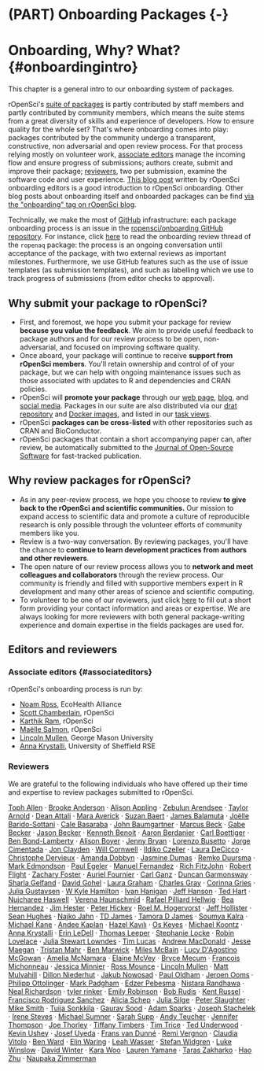 #  (PART) Onboarding Packages {-}

# Onboarding, Why? What? {#onboardingintro}

<div class="summaryblock">
<p>This chapter is a general intro to our onboarding system of packages.</p>
</div>

rOpenSci's [suite of packages](https://ropensci.org/packages/) is partly contributed by staff members and partly contributed by community members, which means the suite stems from a great diversity of skills and experience of developers. How to ensure quality for the whole set? That's where onboarding comes into play: packages contributed by the community undergo a transparent, constructive, non adversarial and open review process. For that process relying mostly on volunteer work, [associate editors](https://github.com/ropensci/onboarding#associate-editors) manage the incoming flow and ensure progress of submissions; authors create, submit and improve their package; [reviewers](https://github.com/ropensci/onboarding#reviewers), two per submission, examine the software code and user experience. [This blog post](https://www.numfocus.org/blog/how-ropensci-uses-code-review-to-promote-reproducible-science/) written by rOpenSci onboarding editors is a good introduction to rOpenSci onboarding. Other blog posts about onboarding itself and onboarded packages can be find [via the "onboarding" tag on rOpenSci blog](https://ropensci.org/tags/onboarding/).

Technically, we make the most of [GitHub](https://github.com/) infrastructure: each package onboarding process is an issue in the [ropensci/onboarding GitHub repository](https://github.com/ropensci/onboarding/). For instance, click [here](https://github.com/ropensci/onboarding/issues/24) to read the onboarding review thread of the `ropenaq` package: the process is an ongoing conversation until acceptance of the package, with two external reviews as important milestones. Furthermore, we use GitHub features such as the use of issue templates (as submission templates), and such as labelling which we use to track progress of submissions (from editor checks to approval).

## Why submit your package to rOpenSci?

-   First, and foremost, we hope you submit your package for review **because you value the feedback**.  We aim to provide useful feedback to package authors and for our review process to be open, non-adversarial, and focused on improving software quality.
-   Once aboard, your package will continue to receive **support from rOpenSci members**.  You'll retain ownership  and control of of your package, but we can help with ongoing maintenance issues such as those associated with updates to R and dependencies and CRAN policies.
-   rOpenSci will **promote your package** through our [web
 page](https://ropensci.org/packages/), [blog](https://ropensci.org/blog/), and [social media](https://twitter.com/ropensci).  Packages in our suite are also distributed via our [drat repository](http://packages.ropensci.org/) and [Docker images](https://hub.docker.com/r/rocker/ropensci/), and listed in our [task views](https://github.com/search?utf8=%E2%9C%93&q=user%3Aropensci+%22task+view%22&type=Repositories&ref=searchresults).
-   rOpenSci **packages can be cross-listed** with other repositories such as CRAN and BioConductor.
-   rOpenSci packages that contain a short accompanying paper can, after review, be automatically submitted to the [Journal of Open-Source Software](http://joss.theoj.org/) for fast-tracked publication.

## Why review packages for rOpenSci?

-   As in any peer-review process, we hope you choose to review **to give back to the rOpenSci and scientific communities.**  Our mission to expand access to scientific data and promote a culture of reproducible research is only possible through the volunteer efforts of community members like you.
-   Review is a two-way conversation. By reviewing packages, you'll have the chance to **continue to learn development practices from authors and other reviewers**.
-   The open nature of our review process allows you to **network and meet colleagues and collaborators** through the review process.  Our community is friendly and filled with supportive members expert in R development and many other areas of science and scientific computing.
-   To volunteer to be one of our reviewers, just click [here](https://ropensci.org/onboarding/) to fill out a short form providing your contact information and areas or expertise. We are always looking for more reviewers with both general package-writing experience and domain expertise in the fields packages are used for.

## Editors and reviewers

### Associate editors {#associateditors}

rOpenSci's onboarding process is run by:

* [Noam Ross](https://github.com/noamross), EcoHealth Alliance
* [Scott Chamberlain](https://github.com/sckott), rOpenSci
* [Karthik Ram](https://github.com/karthik), rOpenSci
* [Maëlle Salmon](https://github.com/maelle), rOpenSci
* [Lincoln Mullen](https://github.com/lmullen), George Mason University
* [Anna Krystalli](https://github.com/annakrystalli), University of Sheffield RSE


### Reviewers

We are grateful to the following individuals who have offered up their time and expertise to review packages submitted to rOpenSci.

[Toph Allen](https://github.com/toph-allen) · [Brooke Anderson](https://github.com/geanders) · [Alison Appling](https://github.com/aappling-usgs) · [Zebulun Arendsee](https://github.com/arendsee) · [Taylor Arnold](https://github.com/statsmaths) · [Dean Attali](https://github.com/daattali) · [Mara Averick](https://github.com/batpigandme) · [Suzan Baert](https://github.com/suzanbaert) · [James Balamuta](https://github.com/NA) · [Joëlle Barido-Sottani](https://github.com/bjoelle) · [Cale Basaraba](https://github.com/calebasaraba) · [John Baumgartner](https://github.com/johnbaums) · [Marcus Beck](https://github.com/fawda123) · [Gabe Becker](https://github.com/gmbecker) · [Jason Becker](https://github.com/jsonbecker) · [Kenneth Benoit](https://github.com/kbenoit) · [ Aaron Berdanier](https://github.com/berdaniera) · [Carl Boettiger](https://github.com/cboettig) · [Ben Bond-Lamberty](https://github.com/bpbond) · [Alison Boyer](https://github.com/alisonboyer) · [Jenny Bryan](https://github.com/jennybc) · [Lorenzo Busetto](https://github.com/lbusett) · [Jorge Cimentada](https://github.com/cimentadaj) · [Jon Clayden](https://github.com/jonclayden) · [Will Cornwell](https://github.com/wcornwell) · [Ildiko Czeller](https://github.com/czeildi) · [Laura DeCicco](https://github.com/ldecicco-usgs) · [Christophe Dervieux](https://github.com/cderv) · [Amanda Dobbyn](https://github.com/aedobbyn) · [Jasmine Dumas](https://github.com/jasdumas) · [Remko Duursma](https://github.com/RemkoDuursma) · [Mark Edmondson](https://github.com/MarkEdmondson1234) · [Paul Egeler](https://github.com/pegeler) · [Manuel Fernandez](https://github.com/manuramon) · [Rich FitzJohn](https://github.com/richfitz) · [Robert Flight](https://github.com/rmflight) · [Zachary Foster](https://github.com/zachary-foster) · [Auriel Fournier](https://github.com/aurielfournier) · [Carl Ganz](https://github.com/carlganz) · [Duncan Garmonsway](https://github.com/nacnudus) · [Sharla Gelfand](https://github.com/sharlagelfand) · [David Gohel](https://github.com/davidgohel) · [Laura Graham](https://github.com/laurajanegraham) · [Charles Gray](https://github.com/softloud) · [Corinna Gries](https://github.com/cgries) · [Julia Gustavsen](https://github.com/joolia) · [W Kyle Hamilton](https://github.com/kylehamilton) · [Ivan Hanigan](https://github.com/ivanhanigan) · [Jeff Hanson](https://github.com/jeffreyhanson) · [Ted Hart](https://github.com/emhart) · [Nujcharee Haswell](https://github.com/nujcharee) · [Verena Haunschmid](https://github.com/expectopatronum) · [Rafael Pilliard Hellwig](https://github.com/rtaph) · [Bea Hernandez](https://github.com/chucheria) · [Jim Hester](https://github.com/jimhester) · [Peter Hickey](https://github.com/PeteHaitch) · [Roel M. Hogervorst](https://github.com/rmhogervorst) · [Jeff Hollister](https://github.com/jhollist) · [Sean Hughes](https://github.com/seaaan) · [Najko Jahn](https://github.com/njahn82) · [TD James](https://github.com/tdjames1) · [Tamora D James](https://github.com/tdjames1) · [Soumya Kalra](https://github.com/sokal1456) · [Michael Kane](https://github.com/kaneplusplus) · [Andee Kaplan](https://github.com/andeek) · [Hazel Kavılı](https://github.com/UniversalTourist) · [Os Keyes](https://github.com/Ironholds) · [Michael Koontz](https://github.com/mikoontz) · [Anna Krystalli](https://github.com/annakrystalli) · [Erin LeDell](https://github.com/ledell) · [Thomas Leeper](https://github.com/leeper) · [Stephanie Locke](https://github.com/stephlocke) · [Robin Lovelace](https://github.com/Robinlovelace) · [Julia Stewart Lowndes](https://github.com/jules32) · [Tim Lucas](https://github.com/timcdlucas) · [Andrew MacDonald](https://github.com/aammd) · [Jesse Maegan](https://github.com/kierisi) · [Tristan Mahr](https://github.com/tjmahr) · [Ben Marwick](https://github.com/benmarwick) · [Miles McBain](https://github.com/milesmcbain) · [Lucy D'Agostino McGowan](https://github.com/LucyMcGowan) · [Amelia McNamara](https://github.com/ameliamn) · [Elaine McVey](https://github.com/eamcvey) · [Bryce Mecum](https://github.com/amoeba) · [Francois Michonneau](https://github.com/fmichonneau) · [Jessica Minnier](https://github.com/jminnier) · [Ross Mounce](https://github.com/rossmounce) · [Lincoln Mullen](https://github.com/lmullen) · [Matt Mulvahill](https://github.com/mmulvahill) · [Dillon Niederhut](https://github.com/deniederhut) · [Jakub Nowosad](https://github.com/Nowosad) · [Paul Oldham](https://github.com/poldham) · [Jeroen Ooms](https://github.com/jeroen) · [Philipp Ottolinger](https://github.com/ottlngr) · [Mark Padgham](https://github.com/mpadge) · [Edzer Pebesma](https://github.com/edzer) · [Nistara Randhawa](https://github.com/nistara) · [Neal Richardson](https://github.com/nealrichardson) · [tyler rinker](https://github.com/trinker) · [Emily Robinson](https://github.com/robinsones) · [Bob Rudis](https://github.com/hrbrmstr) · [Kent Russel](https://github.com/timelyportfolio) · [Francisco Rodriguez Sanchez](https://github.com/Pakillo) · [Alicia Schep](https://github.com/AliciaSchep) · [Julia Silge](https://github.com/juliasilge) · [Peter Slaughter](https://github.com/gothub) · [Mike Smith](https://github.com/grimbough) · [Tuija Sonkkila](https://github.com/tts) · [Gaurav Sood](https://github.com/soodoku) · [Adam Sparks](https://github.com/adamhsparks) · [Joseph Stachelek](https://github.com/jsta) · [Irene Steves](https://github.com/isteves) · [Michael Sumner](https://github.com/mdsumner) · [Sarah Supp](https://github.com/sarahsupp) · [Andy Teucher](https://github.com/ateucher) · [Jennifer Thompson](https://github.com/jenniferthompson) · [Joe Thorley](https://github.com/joethorley) · [Tiffany Timbers](https://github.com/ttimbers) · [Tim Trice](https://github.com/timtrice) · [Ted Underwood](https://github.com/tedunderwood) · [Kevin Ushey](https://github.com/kevinushey) · [Josef Uyeda](https://github.com/uyedaj) · [Frans van Dunné](https://github.com/FvD) · [Remi Vergnon](https://github.com/remsamp) · [Claudia Vitolo](https://github.com/cvitolo) · [Ben Ward](https://github.com/BenJWard) · [Elin Waring](https://github.com/elinw) · [Leah Wasser](https://github.com/lwasser) · [Stefan Widgren](https://github.com/stewid) · [Luke Winslow](https://github.com/lawinslow) · [David Winter](https://github.com/dwinter) · [Kara Woo](https://github.com/karawoo) · [Lauren Yamane](https://github.com/layamane) · [Taras Zakharko](https://github.com/tzakharko) · [Hao Zhu](https://github.com/haozhu233) · [Naupaka Zimmerman](https://github.com/naupaka)
